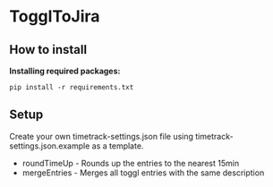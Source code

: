 # TogglToJira

## How to install

**Installing required packages:**

```
pip install -r requirements.txt
```

## Setup

Create your own timetrack-settings.json file using timetrack-settings.json.example as a template.

- roundTimeUp - Rounds up the entries to the nearest 15min
- mergeEntries - Merges all toggl entries with the same description